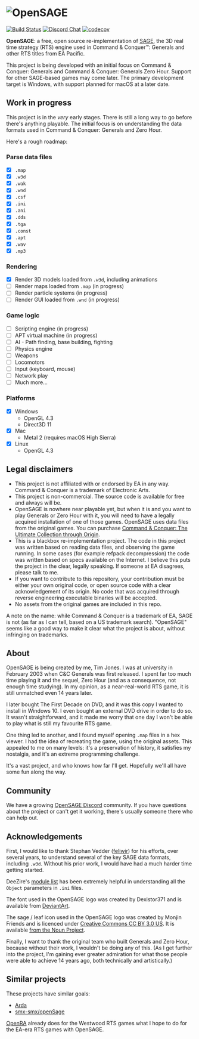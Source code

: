 ![OpenSAGE](/art/opensage-logo.png)
============================================================

[![Build Status](https://github.com/OpenSage/OpenSage/workflows/CI/badge.svg)](https://github.com/OpenSAGE/OpenSAGE/actions)
[![Discord Chat](https://img.shields.io/discord/398393968234332161.svg?logo=discord)](https://discord.gg/G2FhZUT)
[![codecov](https://codecov.io/gh/OpenSAGE/OpenSAGE/branch/master/graph/badge.svg)](https://codecov.io/gh/OpenSAGE/OpenSAGE)

**OpenSAGE**: a free, open source re-implementation of [SAGE](https://en.wikipedia.org/wiki/SAGE_(game_engine)), the 3D 
real time strategy (RTS) engine used in Command & Conquer™: Generals and other 
RTS titles from EA Pacific.

This project is being developed with an initial focus on Command & Conquer:
Generals and Command & Conquer: Generals Zero Hour. Support for other SAGE-based
games may come later. The primary development target is Windows, with support
planned for macOS at a later date.

## Work in progress

This project is in the *very* early stages. There is still a long way to go before there's anything playable. 
The initial focus is on understanding the data formats used in Command & Conquer: Generals and Zero Hour.

Here's a rough roadmap:

### Parse data files

* [x] `.map`
* [x] `.w3d`
* [x] `.wak`
* [x] `.wnd`
* [x] `.csf`
* [x] `.ini`
* [x] `.ani`
* [x] `.dds`
* [x] `.tga`
* [x] `.const`
* [x] `.apt`
* [x] `.wav`
* [x] `.mp3`

### Rendering

* [x] Render 3D models loaded from `.w3d`, including animations
* [ ] Render maps loaded from `.map` (in progress)
* [ ] Render particle systems (in progress)
* [ ] Render GUI loaded from `.wnd` (in progress)

### Game logic

* [ ] Scripting engine (in progress)
* [ ] APT virtual machine (in progress)
* [ ] AI - Path finding, base building, fighting
* [ ] Physics engine
* [ ] Weapons
* [ ] Locomotors
* [ ] Input (keyboard, mouse)
* [ ] Network play
* [ ] Much more...

### Platforms

* [x] Windows
  * OpenGL 4.3
  * Direct3D 11
* [x] Mac
  * Metal 2 (requires macOS High Sierra)
* [x] Linux
  * OpenGL 4.3

## Legal disclaimers

* This project is not affiliated with or endorsed by EA in any way. Command & Conquer is a trademark of Electronic Arts.
* This project is non-commercial. The source code is available for free and always will be.
* OpenSAGE is nowhere near playable yet, but when it is and you want to play Generals or Zero Hour with it,
  you will need to have a legally acquired installation of one of those games. OpenSAGE uses data files from the original games. 
  You can purchase [Command & Conquer: The Ultimate Collection through Origin](https://www.origin.com/twn/en-us/store/command-and-conquer/command-and-conquer-the-ultimate-collection/ultimate-collection).
* This is a blackbox re-implementation project. The code in this project was written based on reading data files, 
  and observing the game running. In some cases (for example refpack decompression) the code was written based on specs available on the Internet.
  I believe this puts the project in the clear, legally speaking. If someone at EA disagrees, please talk to me.
* If you want to contribute to this repository, your contribution must be either your own original code, or open source code with a
  clear acknowledgement of its origin. No code that was acquired through reverse engineering executable binaries will be accepted.
* No assets from the original games are included in this repo.

A note on the name: while Command & Conquer is a trademark of EA, SAGE is not (as far as I can tell, based on a US trademark search). "OpenSAGE" seems like a good way to make it clear what the project is about, without infringing on trademarks.

## About

OpenSAGE is being created by me, Tim Jones. I was at university in February 2003 when C&C Generals was first released. I spent far too much time playing it and the sequel, Zero Hour (and as a consequence, not enough time studying). In my opinion, as a near-real-world RTS game, it is still unmatched even 14 years later.

I later bought The First Decade on DVD, and it was this copy I wanted to install in Windows 10. I even bought an external DVD drive in order to do so. It wasn't straightforward, and it made me worry that one day I won't be able to play what is still my favourite RTS game.

One thing led to another, and I found myself opening `.map` files in a hex viewer. I had the idea of recreating the game, using the original assets. This appealed to me on many levels: it's a preservation of history, it satisfies my nostalgia, and it's an extreme programming challenge.

It's a vast project, and who knows how far I'll get. Hopefully we'll all have some fun along the way.

## Community

We have a growing [OpenSAGE Discord](https://discord.gg/G2FhZUT) community. If you have questions about the project or can't get it working,
there's usually someone there who can help out.

## Acknowledgements

First, I would like to thank Stephan Vedder ([feliwir](https://github.com/feliwir)) for his efforts, over several years, to understand
several of the key SAGE data formats, including `.w3d`. Without his prior work, I would have had a much harder time getting started.

DeeZire's [module list](http://www.redsys.su/mkportal/files/ModuleList.txt) has been extremely helpful in understanding all the `Object` parameters in `.ini` files.

The font used in the OpenSAGE logo was created by Dexistor371 and is available from [DeviantArt](https://dexistor371.deviantart.com/art/Command-and-Conquer-logo-font-396527879).

The sage / leaf icon used in the OpenSAGE logo was created by Monjin Friends and is licenced under [Creative Commons CC BY 3.0 US](https://creativecommons.org/licenses/by/3.0/us/). It is available [from the Noun Project](https://thenounproject.com/term/leaf/1052490/).

Finally, I want to thank the original team who built Generals and Zero Hour, because without their work, I wouldn't be doing any of this.
(As I get further into the project, I'm gaining ever greater admiration for what those people were able to achieve 14 years ago, both technically
and artistically.)

## Similar projects

These projects have similar goals:

* [Arda](https://github.com/feliwir/arda)
* [smx-smx/openSage](https://github.com/smx-smx/openSage)

[OpenRA](https://www.openra.net/) already does for the Westwood RTS games what I hope to do for the EA-era RTS games with OpenSAGE.
